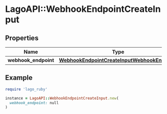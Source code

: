 # LagoAPI::WebhookEndpointCreateInput

## Properties

| Name | Type | Description | Notes |
| ---- | ---- | ----------- | ----- |
| **webhook_endpoint** | [**WebhookEndpointCreateInputWebhookEndpoint**](WebhookEndpointCreateInputWebhookEndpoint.md) |  | [optional] |

## Example

```ruby
require 'lago_ruby'

instance = LagoAPI::WebhookEndpointCreateInput.new(
  webhook_endpoint: null
)
```

